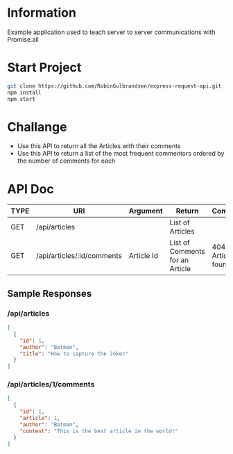 # Information

Example application used to teach server to server communications with Promise.all

# Start Project

```sh
git clone https://github.com/RobinGulbrandsen/express-request-api.git
npm install
npm start
```

# Challange

* Use this API to return all the Articles with their comments
* Use this API to return a list of the most frequent commentors ordered by the number of comments for each

# API Doc

| TYPE | URI                        | Argument | Return | Comment |
|------|----------------------------|----------|--------|---------|
| GET  | /api/articles              | | List of Articles | |
| GET  | /api/articles/:id/comments | Article Id | List of Comments for an Article | 404 if no Article found |

## Sample Responses 

### /api/articles

```json
[
  {
    "id": 1,
    "author": "Batman",
    "title": "How to capture the Joker"
  }
]
```

### /api/articles/1/comments

```json
[
  {
    "id": 1,
    "article": 1,
    "author": "Batman",
    "content": "This is the best article in the world!"
  }
]
```


